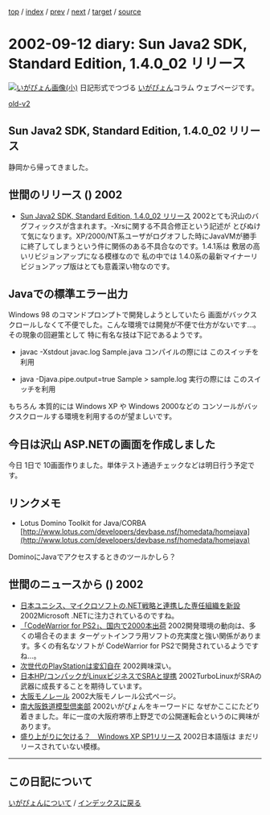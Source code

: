 [top](https://igapyon.github.io/diary/) 
 / [index](https://igapyon.github.io/diary/2002/index.html) 
 / [prev](https://igapyon.github.io/diary/2002/ig020909.html) 
 / [next](https://igapyon.github.io/diary/2002/ig020917.html) 
 / [target](https://igapyon.github.io/diary/2002/ig020912.html) 
 / [source](https://github.com/igapyon/diary/blob/gh-pages/2002/ig020912.html.src.md) 

2002-09-12 diary: Sun Java2 SDK, Standard Edition, 1.4.0_02 リリース
=====================================================================================================
[![いがぴょん画像(小)](https://igapyon.github.io/diary/images/iga200306s.jpg "いがぴょん")](https://igapyon.github.io/diary/memo/memoigapyon.html) 日記形式でつづる [いがぴょん](https://igapyon.github.io/diary/memo/memoigapyon.html)コラム ウェブページです。

[old-v2](ig020912-orig.html)

## Sun Java2 SDK, Standard Edition, 1.4.0_02 リリース

静岡から帰ってきました。


## 世間のリリース () 2002

* [Sun Java2 SDK, Standard Edition, 1.4.0_02 リリース](http://java.sun.com/j2se/1.4/download.html)  2002とても沢山のバグフィックスが含まれます。-Xrsに関する不具合修正という記述が とびぬけて気になります。XP/2000/NT系ユーザがログオフした時にJavaVMが勝手に終了してしまうという件に関係のある不具合なのです。1.4.1系は 敷居の高いリビジョンアップになる模様なので 私の中では 1.4.0系の最新マイナーリビジョンアップ版はとても意義深い物なのです。

## Javaでの標準エラー出力

Windows 98 のコマンドプロンプトで開発しようとしていたら 画面がバックスクロールしなくて不便でした。こんな環境では開発が不便で仕方がないです…。その現象の回避策として 特に有名な技は下記であるようです。

* javac -Xstdout javac.log Sample.java
  コンパイルの際には このスイッチを利用
  
* java -Djava.pipe.output=true Sample > sample.log
  実行の際には このスイッチを利用

もちろん 本質的には Windows XP や Windows 2000などの コンソールがバックスクロールする環境を利用するのが望ましいです。

## 今日は沢山 ASP.NETの画面を作成しました

今日 1日で 10画面作りました。単体テスト通過チェックなどは明日行う予定です。

## リンクメモ

* Lotus Domino Toolkit for Java/CORBA
  [http://www.lotus.com/developers/devbase.nsf/homedata/homejava](http://www.lotus.com/developers/devbase.nsf/homedata/homejava)

DominoにJavaでアクセスするときのツールかしら？

## 世間のニュースから () 2002

* [日本ユニシス、マイクロソフトの.NET戦略と連携した専任組織を新設](http://www.computerworld.jp/contents/free/200209/20020909unisys.html)  2002Microsoft .NETに注力されているのですね。
* [「CodeWarrior for PS2」、国内で2000本出荷](http://www.zdnet.co.jp/news/0209/10/njbt_07.html)  2002開発環境の動向は、多くの場合そのまま ターゲットインフラ用ソフトの充実度と強い関係があります。多くの有名なソフトが CodeWarrior for PS2で開発されているようですね…。
* [次世代のPlayStationは変幻自在](http://www.zdnet.co.jp/news/0209/09/xert_ps3.html)  2002興味深い。
* [日本HP/コンパックがLinuxビジネスでSRAと提携](http://biztech.nikkeibp.co.jp/wcs/leaf/CID/onair/biztech/comp/205832)  2002TurboLinuxがSRAの武器に成長することを期待しています。
* [大阪モノレール](http://www.osaka-monorail.co.jp/)  2002大阪モノレール公式ページ。
* [南大阪鉄道模型倶楽部](http://homepage3.nifty.com/SORC/index.html)  2002いがぴょんをキーワードに なぜかここにたどり着きました。年に一度の大阪府堺市上野芝での公開運転会というのに興味があります。
* [盛り上がりに欠ける？　Windows XP SP1リリース](http://www.zdnet.co.jp/news/0209/10/ne00_sp1.html)  2002日本語版は まだリリースされていない模様。

----------------------------------------------------------------------------------------------------

## この日記について
[いがぴょんについて](https://igapyon.github.io/diary/memo/memoigapyon.html) / [インデックスに戻る](https://igapyon.github.io/diary/idxall.html)
